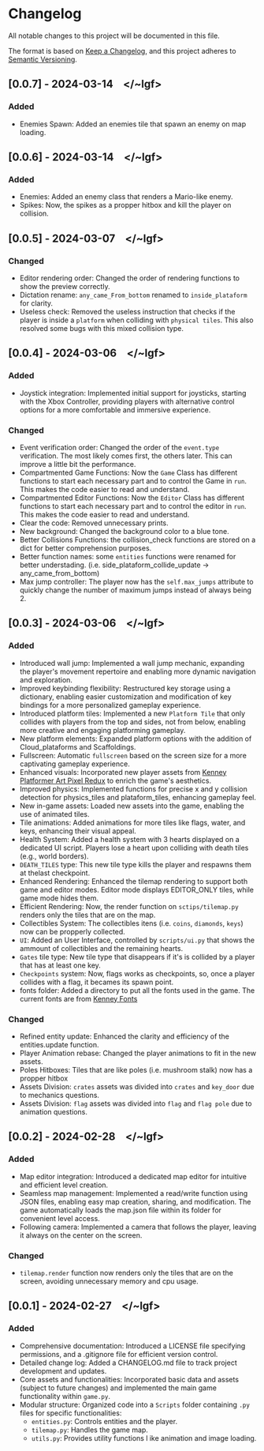 # Changelog

All notable changes to this project will be documented in this file.

The format is based on [Keep a Changelog](https://keepachangelog.com/en/1.1.0/),
and this project adheres to [Semantic Versioning](https://semver.org/spec/v2.0.0.html).


## [0.0.7] - 2024-03-14 &ensp; \</~lgf>

### Added

- Enemies Spawn: Added an enemies tile that spawn an enemy on map loading.


## [0.0.6] - 2024-03-14 &ensp; \</~lgf>

### Added

- Enemies: Added an enemy class that renders a Mario-like enemy.
- Spikes: Now, the spikes as a propper hitbox and kill the player on collision.



## [0.0.5] - 2024-03-07 &ensp; \</~lgf>

### Changed

- Editor rendering order: Changed the order of rendering functions to show the preview correctly.
- Dictation rename: ``any_came_From_bottom`` renamed to ``inside_plataform`` for clarity.
- Useless check: Removed the useless instruction that checks if the player is inside a ``platform`` when colliding with ``physical tiles``. This also resolved some bugs with this mixed collision type.



## [0.0.4] - 2024-03-06 &ensp; \</~lgf>

### Added

- Joystick integration: Implemented initial support for joysticks, starting with the Xbox Controller, providing players with alternative control options for a more comfortable and immersive experience.


### Changed

- Event verification order: Changed the order of the ``event.type`` verification. The most likely comes first, the others later. This can improve a little bit the performance.
- Compartmented Game Functions: Now the ``Game`` Class has different functions to start each necessary part and to control the Game in ``run``. This makes the code easier to read and understand.
- Compartmented Editor Functions: Now the ``Editor`` Class has different functions to start each necessary part and to control the editor in ``run``. This makes the code easier to read and understand.
- Clear the code: Removed unnecessary prints.
- New background: Changed the background color to a blue tone.
- Better Collisions Functions: the collision_check functions are stored on a dict for better comprehension purposes.
- Better function names: some ``entities`` functions were renamed for better understading. (i.e. side_plataform_collide_update -> any_came_from_bottom) 
- Max jump controller: The player now has the ``self.max_jumps`` attribute to quickly change the number of maximum jumps instead of always being 2.



## [0.0.3] - 2024-03-06 &ensp; \</~lgf>

### Added

- Introduced wall jump: Implemented a wall jump mechanic, expanding the player's movement repertoire and enabling more dynamic navigation and exploration.
- Improved keybinding flexibility: Restructured key storage using a dictionary, enabling easier customization and modification of key bindings for a more personalized gameplay experience.
- Introduced platform tiles: Implemented a new ``Platform Tile`` that only collides with players from the top and sides, not from below, enabling more creative and engaging platforming gameplay.
- New platform elements: Expanded platform options with the addition of Cloud_plataforms and Scaffoldings.
- Fullscreen: Automatic ``fullscreen`` based on the screen size for a more captivating gameplay experience.
- Enhanced visuals: Incorporated new player assets from [Kenney Platformer Art Pixel Redux](https://kenney.nl/assets/platformer-art-pixel-redux) to enrich the game's aesthetics.
- Improved physics: Implemented functions for precise x and y collision detection for physics_tiles and plataform_tiles, enhancing gameplay feel.
- New in-game assets: Loaded new assets into the game, enabling the use of animated tiles.
- Tile animations: Added animations for more tiles like flags, water, and keys, enhancing their visual appeal.
- Health System: Added a health system with 3 hearts displayed on a dedicated UI script. Players lose a heart upon colliding with death tiles (e.g., world borders).
- ``DEATH_TILES`` type: This new tile type kills the player and respawns them at thelast checkpoint.
- Enhanced Rendering: Enhanced the tilemap rendering to support both game and editor modes. Editor mode displays EDITOR_ONLY tiles, while game mode hides them.
- Efficient Rendering: Now, the render function on ``sctips/tilemap.py`` renders only the tiles that are on the map.
- Collectibles System: The collectibles itens (i.e. ``coins``, ``diamonds``, ``keys``) now can be propperly collected.
- ``UI``: Added an User Interface, controlled by ``scripts/ui.py`` that shows the ammount of collectibles and the remaining hearts.
- ``Gates`` tile type: New tile type that disappears if it's is collided by a player that has at least one key.
- ``Checkpoints`` system: Now, flags works as checkpoints, so, once a player collides with a flag, it becames its spawn point.
- fonts folder: Added a directory to put all the fonts used in the game. The current fonts are from [Kenney Fonts](https://kenney.nl/assets/kenney-fonts)

### Changed
- Refined entity update: Enhanced the clarity and efficiency of the entities.update function.
- Player Animation rebase: Changed the player animations to fit in the new assets.
- Poles Hitboxes: Tiles that are like poles (i.e. mushroom stalk) now has a propper hitbox
- Assets Division: ``crates`` assets was divided into ``crates`` and ``key_door`` due to mechanics questions.
- Assets Division: ``flag`` assets was divided into ``flag`` and ``flag pole`` due to animation questions.



## [0.0.2] - 2024-02-28 &ensp; \</~lgf>

### Added

- Map editor integration: Introduced a dedicated map editor for intuitive and efficient level creation.
- Seamless map management: Implemented a read/write function using JSON files, enabling easy map creation, sharing, and modification. The game automatically loads the map.json file within its folder for convenient level access.
- Following camera: Implemented a camera that follows the player, leaving it always on the center on the screen.

### Changed

- ``tilemap.render`` function now renders only the tiles that are on the screen, avoiding unnecessary memory and cpu usage.



## [0.0.1] - 2024-02-27 &ensp; \</~lgf>

### Added

- Comprehensive documentation: Introduced a LICENSE file specifying permissions, and a .gitignore file for efficient version control.
- Detailed change log: Added a CHANGELOG.md file to track project development and updates.
- Core assets and functionalities: Incorporated basic data and assets (subject to future changes) and implemented the main game functionality within ``game.py``.
- Modular structure: Organized code into a ``Scripts`` folder containing ``.py`` files for specific functionalities:
  - ``entities.py``: Controls entities and the player.
  - ``tilemap.py``: Handles the game map.
  - ``utils.py``: Provides utility functions l ike animation and image loading.